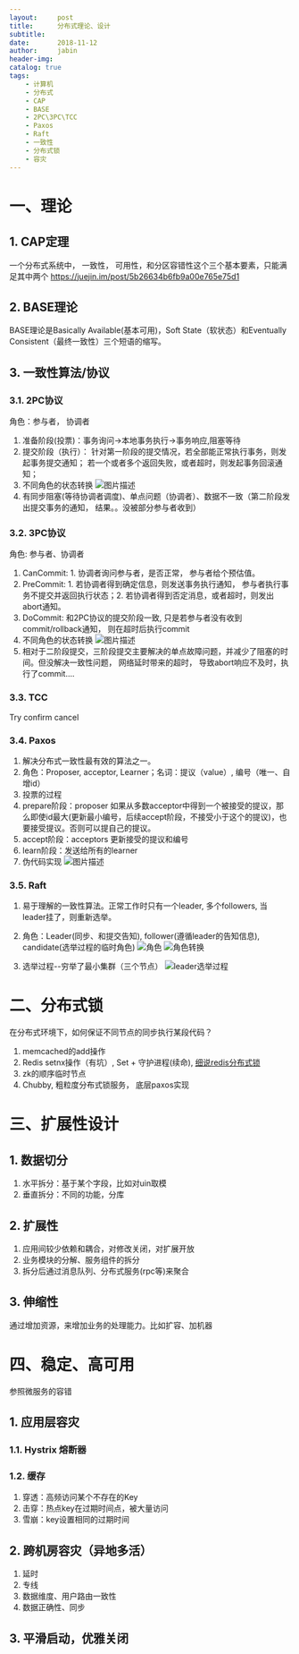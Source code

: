 ```yaml
---
layout:     post
title:      分布式理论、设计
subtitle:   
date:       2018-11-12
author:     jabin
header-img: 
catalog: true
tags:
    - 计算机
    - 分布式
    - CAP
    - BASE
    - 2PC\3PC\TCC
    - Paxos
    - Raft
    - 一致性
    - 分布式锁
    - 容灾
---
```

# 一、理论
## 1. CAP定理
一个分布式系统中， 一致性， 可用性，和分区容错性这个三个基本要素，只能满足其中两个
https://juejin.im/post/5b26634b6fb9a00e765e75d1
## 2. BASE理论
BASE理论是Basically Available(基本可用)，Soft State（软状态）和Eventually Consistent（最终一致性）三个短语的缩写。

## 3. 一致性算法/协议
### 3.1. 2PC协议
角色：参与者， 协调者
1. 准备阶段(投票)：事务询问->本地事务执行->事务响应,阻塞等待
2. 提交阶段（执行）： 针对第一阶段的提交情况，若全部能正常执行事务，则发起事务提交通知； 若一个或者多个返回失败，或者超时，则发起事务回滚通知；
3. 不同角色的状态转换
![图片描述](https://deeponder.github.io/img/2pc_role_status.png)
4. 有同步阻塞(等待协调者调度)、单点问题（协调者）、数据不一致（第二阶段发出提交事务的通知， 结果。。没被部分参与者收到）

### 3.2. 3PC协议
角色: 参与者、协调者
1. CanCommit: 1. 协调者询问参与者，是否正常， 参与者给个预估值。 
2. PreCommit: 1. 若协调者得到确定信息，则发送事务执行通知， 参与者执行事务不提交并返回执行状态；2. 若协调者得到否定消息，或者超时，则发出abort通知。
3. DoCommit: 和2PC协议的提交阶段一致, 只是若参与者没有收到commit/rollback通知， 则在超时后执行commit
4. 不同角色的状态转换
![图片描述](https://deeponder.github.io/img/3pc_role_status.png)
5. 相对于二阶段提交，三阶段提交主要解决的单点故障问题，并减少了阻塞的时间。但没解决一致性问题， 网络延时带来的超时， 导致abort响应不及时，执行了commit….

### 3.3. TCC
Try confirm cancel

### 3.4. Paxos
1. 解决分布式一致性最有效的算法之一。 
2. 角色：Proposer, acceptor, Learner；名词：提议（value）, 编号（唯一、自增id）
3. 投票的过程
4. prepare阶段：proposer 如果从多数acceptor中得到一个被接受的提议，那么即使id最大(更新最小编号，后续accept阶段，不接受小于这个的提议)，也要接受提议。否则可以提自己的提议。
5. accept阶段：acceptors 更新接受的提议和编号
6. learn阶段：发送给所有的learner
7. 伪代码实现
![图片描述](https://deeponder.github.io/img/paxos_fake_code.jpg)

### 3.5. Raft
1. 易于理解的一致性算法。正常工作时只有一个leader, 多个followers, 当leader挂了，则重新选举。
2. 角色：Leader(同步、和提交告知),  follower(遵循leader的告知信息), candidate(选举过程的临时角色)
![角色](https://deeponder.github.io/img/raft_roles.jpg)
![角色转换](https://deeponder.github.io/img/raft_role_status.jpg)

3. 选举过程--穷举了最小集群（三个节点）
![leader选举过程](https://deeponder.github.io/img/leader_vote.jpg)

# 二、分布式锁
在分布式环境下，如何保证不同节点的同步执行某段代码？
1. memcached的add操作
2. Redis setnx操作（有坑）, Set  +  守护进程(续命), [细说redis分布式锁](https://juejin.im/post/5b16148a518825136137c8db)
3. zk的顺序临时节点
4. Chubby, 粗粒度分布式锁服务， 底层paxos实现

# 三、扩展性设计
## 1. 数据切分
1. 水平拆分：基于某个字段，比如对uin取模
2. 垂直拆分：不同的功能，分库

## 2. 扩展性
1. 应用间较少依赖和耦合，对修改关闭，对扩展开放
2. 业务模块的分解、服务组件的拆分
3. 拆分后通过消息队列、分布式服务(rpc等)来聚合

## 3. 伸缩性
通过增加资源，来增加业务的处理能力。比如扩容、加机器

# 四、稳定、高可用
参照微服务的容错
## 1. 应用层容灾
### 1.1. Hystrix 熔断器
### 1.2. 缓存
1. 穿透：高频访问某个不存在的Key
2. 击穿：热点key在过期时间点，被大量访问
3. 雪崩：key设置相同的过期时间

## 2. 跨机房容灾（异地多活）
1. 延时
2. 专线
3. 数据维度、用户路由一致性
4. 数据正确性、同步

## 3. 平滑启动，优雅关闭


